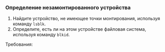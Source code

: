 
### Определение незамонтированного устройства

1. Найдите устройство, не имеющее точки монтирования, используя команду `lsblk`.
2. Определите, есть ли на этом устройстве файловая система, используя команду `blkid`.

Требования:
